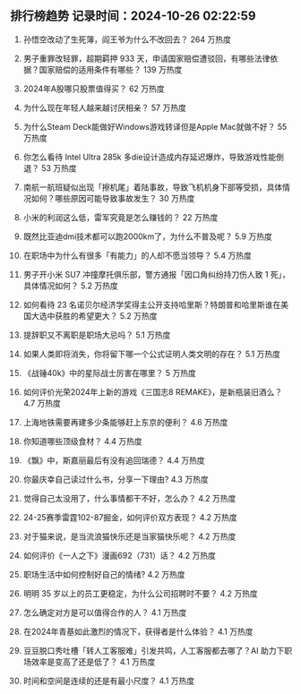 
## 排行榜趋势 记录时间：2024-10-26 02:22:59
  
  1. 孙悟空改动了生死簿，阎王爷为什么不改回去？ 264 万热度
    
  2. 男子重罪改轻罪，超期羁押 933 天，申请国家赔偿遭驳回，有哪些法律依据？国家赔偿的适用条件有哪些？ 139 万热度
    
  3. 2024年A股哪只股票值得买？ 62 万热度
    
  4. 为什么现在年轻人越来越讨厌相亲？ 57 万热度
    
  5. 为什么Steam Deck能做好Windows游戏转译但是Apple Mac就做不好？ 55 万热度
    
  6. 你怎么看待 Intel Ultra 285k 多die设计造成内存延迟爆炸，导致游戏性能倒退？ 53 万热度
    
  7. 南航一航班疑似出现「擦机尾」着陆事故，导致飞机机身下部等受损，具体情况如何？哪些原因可能导致事故发生？ 30 万热度
    
  8. 小米的利润这么低，雷军究竟是怎么赚钱的？ 22 万热度
    
  9. 既然比亚迪dmi技术都可以跑2000km了，为什么不普及呢？ 5.9 万热度
    
  10. 在职场中为什么有很多「有能力」的人却不愿当领导？ 5.4 万热度
    
  11. 男子开小米 SU7 冲撞摩托俱乐部，警方通报「因口角纠纷持刀伤人致 1 死」，具体情况如何？ 5.2 万热度
    
  12. 如何看待 23 名诺贝尔经济学奖得主公开支持哈里斯？特朗普和哈里斯谁在美国大选中获胜的希望更大？ 5.2 万热度
    
  13. 提辞职又不离职是职场大忌吗？ 5.1 万热度
    
  14. 如果人类即将消失，你将留下哪一个公式证明人类文明的存在？ 5.1 万热度
    
  15. 《战锤40k》中的星际战士厉害在哪里？ 5 万热度
    
  16. 如何评价光荣2024年上新的游戏《三国志8 REMAKE》，是新瓶装旧酒么？ 4.7 万热度
    
  17. 上海地铁需要再建多少条能够赶上东京的便利？ 4.6 万热度
    
  18. 你知道哪些顶级食材？ 4.4 万热度
    
  19. 《飘》中，斯嘉丽最后有没有追回瑞德？ 4.4 万热度
    
  20. 你最庆幸自己读过什么书，分享一下理由? 4.3 万热度
    
  21. 觉得自己太没用了，什么事情都干不好，怎么办？ 4.2 万热度
    
  22. 24-25赛季雷霆102-87掘金，如何评价双方表现？ 4.2 万热度
    
  23. 对于猫来说，是当流浪猫快乐还是当家猫快乐呢？ 4.2 万热度
    
  24. 如何评价《一人之下》漫画692（731）话？ 4.2 万热度
    
  25. 职场生活中如何控制好自己的情绪? 4.2 万热度
    
  26. 明明 35 岁以上的员工更稳定，为什么公司招聘时不要？ 4.2 万热度
    
  27. 怎么确定对方是可以值得合作的人？ 4.1 万热度
    
  28. 在2024年青基如此激烈的情况下，获得者是什么体验？ 4.1 万热度
    
  29. 豆豆脱口秀吐槽「转人工客服难」引发共鸣，人工客服都去哪了？AI 助力下职场效率是变高了还是低了？ 4.1 万热度
    
  30. 时间和空间是连续的还是有最小尺度？ 4.1 万热度
    